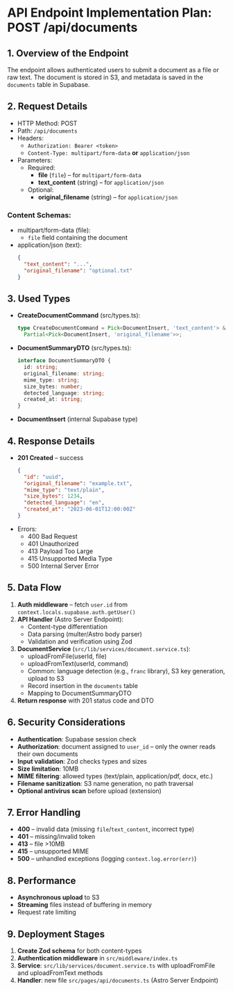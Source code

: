 # API Endpoint Implementation Plan: POST /api/documents

## 1. Overview of the Endpoint
The endpoint allows authenticated users to submit a document as a file or raw text. The document is stored in S3, and metadata is saved in the `documents` table in Supabase.

## 2. Request Details
- HTTP Method: POST
- Path: `/api/documents`
- Headers:
  - `Authorization: Bearer <token>`
  - `Content-Type: multipart/form-data` **or** `application/json`
- Parameters:
  - Required:
    - **file** (`file`) – for `multipart/form-data`
    - **text_content** (string) – for `application/json`
  - Optional:
    - **original_filename** (string) – for `application/json`

### Content Schemas:
- multipart/form-data (file):
  - `file` field containing the document
- application/json (text):
  ```json
  {
    "text_content": "...",
    "original_filename": "optional.txt"
  }
  ```

## 3. Used Types
- **CreateDocumentCommand** (src/types.ts):
  ```ts
  type CreateDocumentCommand = Pick<DocumentInsert, 'text_content'> &
    Partial<Pick<DocumentInsert, 'original_filename'>>;
  ```
- **DocumentSummaryDTO** (src/types.ts):
  ```ts
  interface DocumentSummaryDTO {
    id: string;
    original_filename: string;
    mime_type: string;
    size_bytes: number;
    detected_language: string;
    created_at: string;
  }
  ```
- **DocumentInsert** (internal Supabase type)

## 4. Response Details
- **201 Created** – success
  ```json
  {
    "id": "uuid",
    "original_filename": "example.txt",
    "mime_type": "text/plain",
    "size_bytes": 1234,
    "detected_language": "en",
    "created_at": "2023-06-01T12:00:00Z"
  }
  ```
- Errors:
  - 400 Bad Request
  - 401 Unauthorized
  - 413 Payload Too Large
  - 415 Unsupported Media Type
  - 500 Internal Server Error

## 5. Data Flow
1. **Auth middleware** – fetch `user.id` from `context.locals.supabase.auth.getUser()`
2. **API Handler** (Astro Server Endpoint):
   - Content-type differentiation
   - Data parsing (multer/Astro body parser)
   - Validation and verification using Zod
3. **DocumentService** (`src/lib/services/document.service.ts`):
   - uploadFromFile(userId, file)
   - uploadFromText(userId, command)
   - Common: language detection (e.g., `franc` library), S3 key generation, upload to S3
   - Record insertion in the `documents` table
   - Mapping to DocumentSummaryDTO
4. **Return response** with 201 status code and DTO

## 6. Security Considerations
- **Authentication**: Supabase session check
- **Authorization**: document assigned to `user_id` – only the owner reads their own documents
- **Input validation**: Zod checks types and sizes
- **Size limitation**: 10MB
- **MIME filtering**: allowed types (text/plain, application/pdf, docx, etc.)
- **Filename sanitization**: S3 name generation, no path traversal
- **Optional antivirus scan** before upload (extension)

## 7. Error Handling
- **400** – invalid data (missing `file`/`text_content`, incorrect type)
- **401** – missing/invalid token
- **413** – file >10MB
- **415** – unsupported MIME
- **500** – unhandled exceptions (logging `context.log.error(err)`)

## 8. Performance
- **Asynchronous upload** to S3
- **Streaming** files instead of buffering in memory
- Request rate limiting

## 9. Deployment Stages
1. **Create Zod schema** for both content-types
2. **Authentication middleware** in `src/middleware/index.ts`
3. **Service**: `src/lib/services/document.service.ts` with uploadFromFile and uploadFromText methods
4. **Handler**: new file `src/pages/api/documents.ts` (Astro Server Endpoint)
